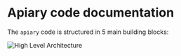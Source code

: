 # Apiary code documentation

The `apiary` code is structured in 5 main building blocks:

![High Level Architecture](./HighLevelArchitecture.jpg "High Level Architecture")  